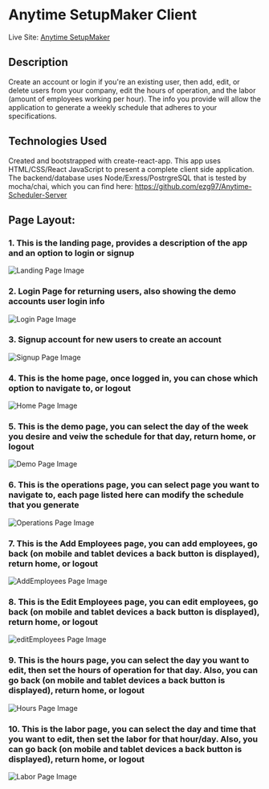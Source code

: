 # Anytime SetupMaker Client

Live Site: [Anytime SetupMaker](https://anytime-scheduler-client.now.sh/)

## Description
Create an account or login if you're an existing user, then add, edit, or delete users from your company, edit the hours of operation, and the labor (amount of employees working per hour). The info you provide will allow the application to generate a weekly schedule that adheres to your specifications. 

## Technologies Used
Created and bootstrapped with create-react-app. This app uses HTML/CSS/React JavaScript to present a complete client side application.
The backend/database uses Node/Exress/PostrgreSQL that is tested by mocha/chai, which you can find here: https://github.com/ezg97/Anytime-Scheduler-Server


## Page Layout:

### 1. **This is the landing page, provides a description of the app and an option to login or signup**

![Landing Page Image](image-descriptions/Scheduler-Landing-page.png)


### 2. **Login Page for returning users, also showing the demo accounts user login info**

![Login Page Image](image-descriptions/Scheduler-login-page.png)


### 3. **Signup account for new users to create an account**

![Signup Page Image](image-descriptions/Scheduler-signup-page.png)


### 4. **This is the home page, once logged in, you can chose which option to navigate to, or logout**

![Home Page Image](image-descriptions/Scheduler-home-page.png)


### 5. **This is the demo page, you can select the day of the week you desire and veiw the schedule for that day, return home, or logout**

![Demo Page Image](image-descriptions/Scheduler-demo-page.png)


### 6. **This is the operations page, you can select page you want to navigate to, each page listed here can modify the schedule that you generate**

![Operations Page Image](image-descriptions/Scheduler-operations-page.png)


### 7. **This is the Add Employees page, you can add employees, go back (on mobile and tablet devices a back button is displayed), return home, or logout**

![AddEmployees Page Image](image-descriptions/Scheduler-addEmployees-page.png)

### 8. **This is the Edit Employees page, you can edit employees, go back (on mobile and tablet devices a back button is displayed), return home, or logout**

![editEmployees Page Image](image-descriptions/Scheduler-editEmployees-page.png)


### 9. **This is the hours page, you can select the day you want to edit, then set the hours of operation for that day. Also, you can go back (on mobile and tablet devices a back button is displayed), return home, or logout**

![Hours Page Image](image-descriptions/Scheduler-hours-page.png)


### 10. **This is the labor page, you can select the day and time that you want to edit, then set the labor for that hour/day. Also, you can go back (on mobile and tablet devices a back button is displayed), return home, or logout**

![Labor Page Image](image-descriptions/Scheduler-labor-page.png)
